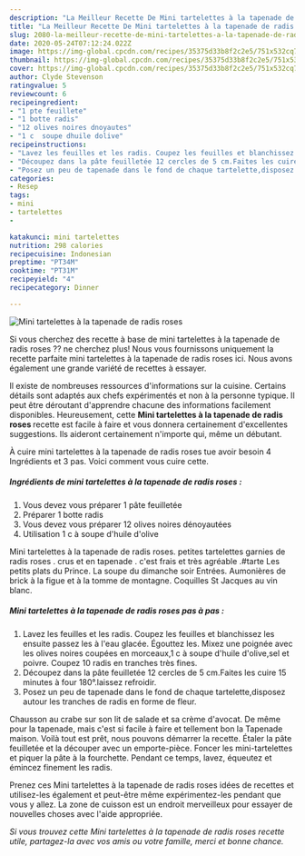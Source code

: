 ```yaml
---
description: "La Meilleur Recette De Mini tartelettes à la tapenade de radis roses"
title: "La Meilleur Recette De Mini tartelettes à la tapenade de radis roses"
slug: 2080-la-meilleur-recette-de-mini-tartelettes-a-la-tapenade-de-radis-roses
date: 2020-05-24T07:12:24.022Z
image: https://img-global.cpcdn.com/recipes/35375d33b8f2c2e5/751x532cq70/mini-tartelettes-a-la-tapenade-de-radis-roses-photo-principale-de-la-recette.jpg
thumbnail: https://img-global.cpcdn.com/recipes/35375d33b8f2c2e5/751x532cq70/mini-tartelettes-a-la-tapenade-de-radis-roses-photo-principale-de-la-recette.jpg
cover: https://img-global.cpcdn.com/recipes/35375d33b8f2c2e5/751x532cq70/mini-tartelettes-a-la-tapenade-de-radis-roses-photo-principale-de-la-recette.jpg
author: Clyde Stevenson
ratingvalue: 5
reviewcount: 6
recipeingredient:
- "1 pte feuillete"
- "1 botte radis"
- "12 olives noires dnoyautes"
- "1 c  soupe dhuile dolive"
recipeinstructions:
- "Lavez les feuilles et les radis. Coupez les feuilles et blanchissez les ensuite passez les à l&#39;eau glacée. Égouttez les. Mixez une poignée avec les olives noires coupées en morceaux,1 c à soupe d&#39;huile d&#39;olive,sel et poivre. Coupez 10 radis en tranches très fines."
- "Découpez dans la pâte feuilletée 12 cercles de 5 cm.Faites les cuire 15 minutes à four 180°.laissez refroidir."
- "Posez un peu de tapenade dans le fond de chaque tartelette,disposez autour les tranches de radis en forme de fleur."
categories:
- Resep
tags:
- mini
- tartelettes
- 

katakunci: mini tartelettes  
nutrition: 298 calories
recipecuisine: Indonesian
preptime: "PT34M"
cooktime: "PT31M"
recipeyield: "4"
recipecategory: Dinner

---
```



![Mini tartelettes à la tapenade de radis roses](https://img-global.cpcdn.com/recipes/35375d33b8f2c2e5/751x532cq70/mini-tartelettes-a-la-tapenade-de-radis-roses-photo-principale-de-la-recette.jpg)

Si vous cherchez des recette à base de mini tartelettes à la tapenade de radis roses ?? ne cherchez plus! Nous vous fournissons uniquement la recette parfaite mini tartelettes à la tapenade de radis roses ici. Nous avons également une grande variété de recettes à essayer.

Il existe de nombreuses ressources d'informations sur la cuisine. Certains détails sont adaptés aux chefs expérimentés et non à la personne typique. Il peut être déroutant d'apprendre chacune des informations facilement disponibles. Heureusement, cette <strong> Mini tartelettes à la tapenade de radis roses </strong> recette est facile à faire et vous donnera certainement d'excellentes suggestions. Ils aideront certainement n'importe qui, même un débutant.

<!--inarticleads1-->

À cuire mini tartelettes à la tapenade de radis roses tue avoir besoin 4 Ingrédients et 3 pas. Voici comment vous cuire cette.

##### Ingrédients de mini tartelettes à la tapenade de radis roses :

1. Vous devez vous préparer 1 pâte feuilletée
1. Préparer 1 botte radis
1. Vous devez vous préparer 12 olives noires dénoyautées
1. Utilisation 1 c à soupe d&#39;huile d&#39;olive


Mini tartelettes à la tapenade de radis roses. petites tartelettes garnies de radis roses . crus et en tapenade . c&#39;est frais et très agréable .#tarte Les petits plats du Prince. La soupe du dimanche soir Entrées. Aumonières de brick à la figue et à la tomme de montagne. Coquilles St Jacques au vin blanc. 

<!--inarticleads2-->

##### Mini tartelettes à la tapenade de radis roses pas à pas :

1. Lavez les feuilles et les radis. Coupez les feuilles et blanchissez les ensuite passez les à l&#39;eau glacée. Égouttez les. Mixez une poignée avec les olives noires coupées en morceaux,1 c à soupe d&#39;huile d&#39;olive,sel et poivre. Coupez 10 radis en tranches très fines.
1. Découpez dans la pâte feuilletée 12 cercles de 5 cm.Faites les cuire 15 minutes à four 180°.laissez refroidir.
1. Posez un peu de tapenade dans le fond de chaque tartelette,disposez autour les tranches de radis en forme de fleur.


Chausson au crabe sur son lit de salade et sa crème d&#39;avocat. De même pour la tapenade, mais c&#39;est si facile à faire et tellement bon la Tapenade maison. Voilà tout est prêt, nous pouvons démarrer la recette. Étaler la pâte feuilletée et la découper avec un emporte-pièce. Foncer les mini-tartelettes et piquer la pâte à la fourchette. Pendant ce temps, lavez, équeutez et émincez finement les radis. 

<!--inarticleads1-->

<p>
Prenez ces Mini tartelettes à la tapenade de radis roses idées de recettes et utilisez-les également et peut-être même expérimentez-les pendant que vous y allez. La zone de cuisson est un endroit merveilleux pour essayer de nouvelles choses avec l'aide appropriée.
</p>

<p>
<i>Si vous trouvez cette Mini tartelettes à la tapenade de radis roses recette utile, partagez-la avec vos amis ou votre famille, merci et bonne chance.</i>
</p>
